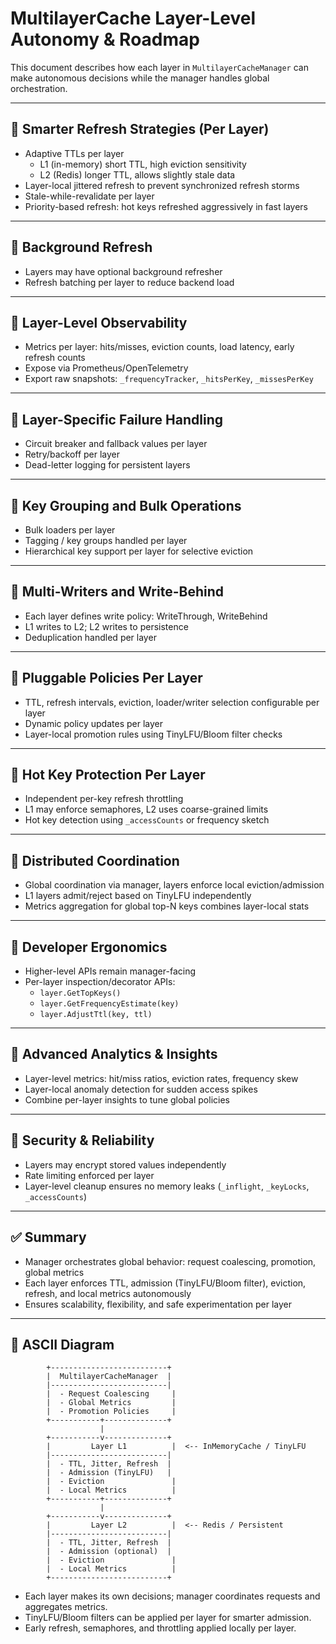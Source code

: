 # MultilayerCache Layer-Level Autonomy & Roadmap

This document describes how each layer in `MultilayerCacheManager` can make autonomous decisions while the manager handles global orchestration.

---

## 🔹 Smarter Refresh Strategies (Per Layer)

- Adaptive TTLs per layer
  - L1 (in-memory) short TTL, high eviction sensitivity
  - L2 (Redis) longer TTL, allows slightly stale data
- Layer-local jittered refresh to prevent synchronized refresh storms
- Stale-while-revalidate per layer
- Priority-based refresh: hot keys refreshed aggressively in fast layers

---

## 🔹 Background Refresh

- Layers may have optional background refresher
- Refresh batching per layer to reduce backend load

---

## 🔹 Layer-Level Observability

- Metrics per layer: hits/misses, eviction counts, load latency, early refresh counts
- Expose via Prometheus/OpenTelemetry
- Export raw snapshots: `_frequencyTracker`, `_hitsPerKey`, `_missesPerKey`

---

## 🔹 Layer-Specific Failure Handling

- Circuit breaker and fallback values per layer
- Retry/backoff per layer
- Dead-letter logging for persistent layers

---

## 🔹 Key Grouping and Bulk Operations

- Bulk loaders per layer
- Tagging / key groups handled per layer
- Hierarchical key support per layer for selective eviction

---

## 🔹 Multi-Writers and Write-Behind

- Each layer defines write policy: WriteThrough, WriteBehind
- L1 writes to L2; L2 writes to persistence
- Deduplication handled per layer

---

## 🔹 Pluggable Policies Per Layer

- TTL, refresh intervals, eviction, loader/writer selection configurable per layer
- Dynamic policy updates per layer
- Layer-local promotion rules using TinyLFU/Bloom filter checks

---

## 🔹 Hot Key Protection Per Layer

- Independent per-key refresh throttling
- L1 may enforce semaphores, L2 uses coarse-grained limits
- Hot key detection using `_accessCounts` or frequency sketch

---

## 🔹 Distributed Coordination

- Global coordination via manager, layers enforce local eviction/admission
- L1 layers admit/reject based on TinyLFU independently
- Metrics aggregation for global top-N keys combines layer-local stats

---

## 🔹 Developer Ergonomics

- Higher-level APIs remain manager-facing
- Per-layer inspection/decorator APIs:
  - `layer.GetTopKeys()`
  - `layer.GetFrequencyEstimate(key)`
  - `layer.AdjustTtl(key, ttl)`

---

## 🔹 Advanced Analytics & Insights

- Layer-level metrics: hit/miss ratios, eviction rates, frequency skew
- Layer-local anomaly detection for sudden access spikes
- Combine per-layer insights to tune global policies

---

## 🔹 Security & Reliability

- Layers may encrypt stored values independently
- Rate limiting enforced per layer
- Layer-level cleanup ensures no memory leaks (`_inflight`, `_keyLocks`, `_accessCounts`)

---

## ✅ Summary

- Manager orchestrates global behavior: request coalescing, promotion, global metrics
- Each layer enforces TTL, admission (TinyLFU/Bloom filter), eviction, refresh, and local metrics autonomously
- Ensures scalability, flexibility, and safe experimentation per layer

---

## 🔹 ASCII Diagram

```
        +--------------------------+
        |  MultilayerCacheManager  |
        |--------------------------|
        |  - Request Coalescing     |
        |  - Global Metrics         |
        |  - Promotion Policies     |
        +-----------+--------------+
                    |
        +-----------v--------------+
        |         Layer L1          |  <-- InMemoryCache / TinyLFU
        |--------------------------|
        |  - TTL, Jitter, Refresh  |
        |  - Admission (TinyLFU)   |
        |  - Eviction               |
        |  - Local Metrics          |
        +-----------+--------------+
                    |
        +-----------v--------------+
        |         Layer L2          |  <-- Redis / Persistent
        |--------------------------|
        |  - TTL, Jitter, Refresh  |
        |  - Admission (optional)  |
        |  - Eviction               |
        |  - Local Metrics          |
        +--------------------------+
```

- Each layer makes its own decisions; manager coordinates requests and aggregates metrics.
- TinyLFU/Bloom filters can be applied per layer for smarter admission.
- Early refresh, semaphores, and throttling applied locally per layer.